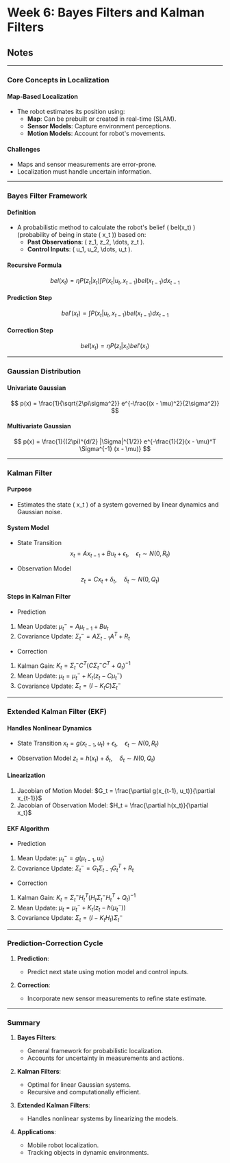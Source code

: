 # Week 6: Bayes Filters and Kalman Filters
## Notes
---

### Core Concepts in Localization

#### Map-Based Localization
- The robot estimates its position using:
  - **Map**: Can be prebuilt or created in real-time (SLAM).
  - **Sensor Models**: Capture environment perceptions.
  - **Motion Models**: Account for robot's movements.

#### Challenges
- Maps and sensor measurements are error-prone.
- Localization must handle uncertain information.

---

### Bayes Filter Framework

#### Definition
- A probabilistic method to calculate the robot's belief \( bel(x_t) \) (probability of being in state \( x_t \)) based on:
  - **Past Observations**: \( z_1, z_2, \dots, z_t \).
  - **Control Inputs**: \( u_1, u_2, \dots, u_t \).

#### Recursive Formula
$$
bel(x_t) = \eta P(z_t | x_t) \int P(x_t | u_t, x_{t-1}) bel(x_{t-1}) dx_{t-1}
$$

#### Prediction Step
$$
bel'(x_t) = \int P(x_t | u_t, x_{t-1}) bel(x_{t-1}) dx_{t-1}
$$

#### Correction Step
$$
bel(x_t) = \eta P(z_t | x_t) bel'(x_t)
$$

---

### Gaussian Distribution

#### Univariate Gaussian
$$
p(x) = \frac{1}{\sqrt{2\pi\sigma^2}} e^{-\frac{(x - \mu)^2}{2\sigma^2}}
$$

#### Multivariate Gaussian
$$
p(x) = \frac{1}{(2\pi)^{d/2} |\Sigma|^{1/2}} e^{-\frac{1}{2}(x - \mu)^T \Sigma^{-1} (x - \mu)}
$$

---

### Kalman Filter

#### Purpose
- Estimates the state \( x_t \) of a system governed by linear dynamics and Gaussian noise.

#### System Model
- State Transition
$$
x_t = A x_{t-1} + B u_t + \epsilon_t, \quad \epsilon_t \sim N(0, R_t)
$$

- Observation Model
$$
z_t = C x_t + \delta_t, \quad \delta_t \sim N(0, Q_t)
$$

#### Steps in Kalman Filter
- Prediction
1. Mean Update:
$\mu_t^- = A \mu_{t-1} + B u_t$
2. Covariance Update:
$\Sigma_t^- = A \Sigma_{t-1} A^T + R_t$

- Correction
1. Kalman Gain:
$K_t = \Sigma_t^- C^T (C \Sigma_t^- C^T + Q_t)^{-1}$
2. Mean Update:
$\mu_t = \mu_t^- + K_t (z_t - C \mu_t^-)$
3. Covariance Update:
$\Sigma_t = (I - K_t C) \Sigma_t^-$

---

### Extended Kalman Filter (EKF)

#### Handles Nonlinear Dynamics
- State Transition
$x_t = g(x_{t-1}, u_t) + \epsilon_t, \quad \epsilon_t \sim N(0, R_t)$

- Observation Model
$z_t = h(x_t) + \delta_t, \quad \delta_t \sim N(0, Q_t)$

#### Linearization
1. Jacobian of Motion Model:
$G_t = \frac{\partial g(x_{t-1}, u_t)}{\partial x_{t-1}}$
2. Jacobian of Observation Model:
$H_t = \frac{\partial h(x_t)}{\partial x_t}$

#### EKF Algorithm
- Prediction
1. Mean Update:
$\mu_t^- = g(\mu_{t-1}, u_t)$
2. Covariance Update:
$\Sigma_t^- = G_t \Sigma_{t-1} G_t^T + R_t$

- Correction
1. Kalman Gain:
$K_t = \Sigma_t^- H_t^T (H_t \Sigma_t^- H_t^T + Q_t)^{-1}$
2. Mean Update:
$\mu_t = \mu_t^- + K_t (z_t - h(\mu_t^-))$
3. Covariance Update:
$\Sigma_t = (I - K_t H_t) \Sigma_t^-$

---

### Prediction-Correction Cycle

1. **Prediction**:
   - Predict next state using motion model and control inputs.

2. **Correction**:
   - Incorporate new sensor measurements to refine state estimate.

---

### Summary

1. **Bayes Filters**:
   - General framework for probabilistic localization.
   - Accounts for uncertainty in measurements and actions.

2. **Kalman Filters**:
   - Optimal for linear Gaussian systems.
   - Recursive and computationally efficient.

3. **Extended Kalman Filters**:
   - Handles nonlinear systems by linearizing the models.

4. **Applications**:
   - Mobile robot localization.
   - Tracking objects in dynamic environments.

